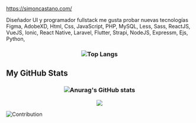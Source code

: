  https://simoncastano.com/

Diseñador UI y programador fullstack 
me gusta probar nuevas tecnologías 
<br/>
Figma, AdobeXD, Html, Css, JavaScript, PHP, MySQL, Less, Sass, ReactJS, VueJS, Ionic, React Native, Laravel, Flutter, Strapi, NodeJS, Expressm, Ejs, Python, 

<!---
scr-simon/scr-simon is a ✨ special ✨ repository because its `README.md` (this file) appears on your GitHub profile.
You can click the Preview link to take a look at your changes.
--->

<h3 align="center">

   ![Top Langs](https://github-readme-stats.vercel.app/api/top-langs/?username=scr-simon&show_icons=true&title_color=008b8b&icon_color=008b8b&text_color=008b8b&bg_color=151515)

</h3>

<h2> My GitHub Stats </h2>
 <h3 align="center">

![Anurag's GitHub stats](https://github-readme-stats.vercel.app/api?username=scr-simon&show_icons=true&theme=blue-green&icon_color=fff&title_color=ffffff&border_color=fff&bg_color=DEG,4D00AB,2EC7D6&text_color=ffffff)
</h3>

<div align="center">
 <img  src="https://res.cloudinary.com/torre-technologies-co/image/upload/c_scale,fl_progressive.progressive:steep,q_auto:low,w_360/v1648842673/origin/bio/cover-pictures/SimonArbey_Casta%C3%B1o_Rios1648842671655_sq7fhz.jpg">
</div>

![Contribution](https://activity-graph.herokuapp.com/graph?username=scr-simon&theme=react-dark&hide_border=true&area=true)


